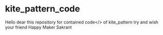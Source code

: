 # kite_pattern_code
Hello dear this repository for contained code&lt;/> of kite_pattern try and wish your friend Happy Maker Sakrant
